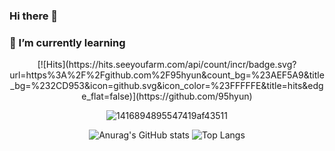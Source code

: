 ### Hi there 👋
### 🌱 I’m currently learning

<div align="center">
  [![Hits](https://hits.seeyoufarm.com/api/count/incr/badge.svg?url=https%3A%2F%2Fgithub.com%2F95hyun&count_bg=%23AEF5A9&title_bg=%232CD953&icon=github.svg&icon_color=%23FFFFFE&title=hits&edge_flat=false)](https://github.com/95hyun)
  
  ![1416894895547419af43511](https://github.com/95hyun/95hyun/assets/88784852/2b8a8396-3b16-42ab-abba-982c9b77f62c)
  
  ![Anurag's GitHub stats](https://github-readme-stats.vercel.app/api?username=95hyun&show_icons=true&theme=vue) ![Top Langs](https://github-readme-stats.vercel.app/api/top-langs/?username=95hyun&layout=compact&theme=vue)
</div>

<!--
**95hyun/95hyun** is a ✨ _special_ ✨ repository because its `README.md` (this file) appears on your GitHub profile.

Here are some ideas to get you started:

- 🔭 I’m currently working on ...
- 🌱 I’m currently learning ...
- 👯 I’m looking to collaborate on ...
- 🤔 I’m looking for help with ...
- 💬 Ask me about ...
- 📫 How to reach me: ...
- 😄 Pronouns: ...
- ⚡ Fun fact: ...
-->
